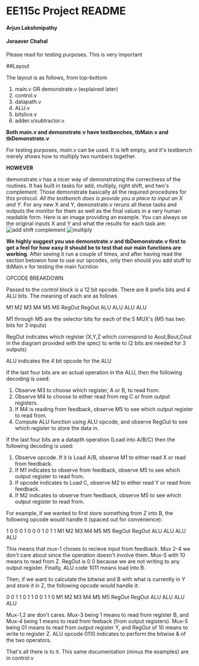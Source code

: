 
# EE115c Project README

#### Arjun Lakshmipathy
#### Joraaver Chahal

Please read for testing purposes. This is very important

##Layout

The layout is as follows, from top-bottom

1. main.v OR demonstrate.v (explained later)
2. control.v
3. datapath.v
4. ALU.v
5. bitslice.v
6. adder.v/subtractor.v

**Both main.v and demonstrate.v have testbenches, tbMain.v and tbDemonstrate.v** 

For testing purposes, *main.v* can be used. It is left empty, and it's testbench merely shows how to multiply two numbers together.

**HOWEVER**

demonstrate.v has a nicer way of demonstrating the correctness of the routines. It has built in tasks for add, multiply, right shift, and two's complement. Those demonstrate basically all the required procedures for this protocol. *All the testbench does is provide you a place to input an X and Y*. For any new X and Y, demonstrate.v reruns all these tasks and outputs the monitor for them as well as the final values in a very human readable form.  Here is an image providing an example. You can always se the original inputs X and Y and what the results for each task are:
![add shift complement](demonstrate1)
![multiply](demonstrate2)

**We highly suggest you use demonstrate.v and tbDemonstrate.v first to get a feel for how easy it should be to test that our main functions are working**. 
After seeing it run a couple of times, and after having read the section belowon how to use our opcodes, only then should you add stuff to tbMain.v for testing the main fucntion

  
OPCODE BREAKDOWN

Passed to the control block is a 12 bit opcode. There are 8 prefix bits and 4 ALU bits.
The meaning of each are as follows

M1  M2  M3  M4  M5  M5  RegOut RegOut ALU ALU ALU ALU

M1 through M5 are the selector bits for each of the 5 MUX's (M5 has two bits for 3 inputs)

RegOut indicates which register (X,Y,Z which correspond to Aout,Bout,Cout in the diagram provided with the spec) to write to (2 bits are needed for 3 outputs)

ALU indicates the 4 bit opcode for the ALU

If the last four bits are an actual operation in the ALU, then the following decoding is used:

1) Observe M3 to choose which register, A or B, to read from.
2) Observe M4 to choose to either read from reg C or from output registers.
3) If M4 is reading from feedback, observe M5 to see which output register to read from.
4) Compute ALU function using ALU opcode, and observe RegOut to see which register to store the data in.

If the last four bits are a datapth operation (Load into A/B/C) then the following decoding is used:

1) Observe opcode. If it is Load A/B, observe M1 to either read X or read from feedback.
2) If M1 indicates to observe from feedback, observe M5 to see which output register to read from.
3) If opcode indicates to Load C, observe M2 to either read Y or read from feedback.
4) If M2 indicates to observe from feedback, observe M5 to see which output register to read from.

For example, if we wanted to first store something from Z into B, the following opcode would handle it (spaced out for convenience):

1  0  0  0  1  0  0      0      1   0   1   1
M1 M2 M3 M4 M5 M5 RegOut RegOut ALU ALU ALU ALU

This means that mux-1 choses to recieve input from feedback. Mux 2-4 we don't care about since the operation doesn't involve them. Mux-5 with 10 means to read from Z. RegOut is 0 0 because we are not writing to any output register. Finally, ALU code 1011 means load into B.

Then, if we want to calculate the bitwise and B with what is currently in Y and store it in Z, the following opcode would handle it:

0  0  1  1  0  1  1      0      0   1   1   0
M1 M2 M3 M4 M5 M5 RegOut RegOut ALU ALU ALU ALU

Mux-1,2 are don't cares. Mux-3 being 1 means to read from register B, and Mux-4 being 1 means to read from feeback (from output registers). Mux-5 being 01 means to read from output register Y, and RegOut of 10 means to write to register Z. ALU opcode 0110 indicates to perform the bitwise & of the two operators. 

That's all there is to it. This same documentation (minus the examples) are in control.v

    
    
     
  
  
